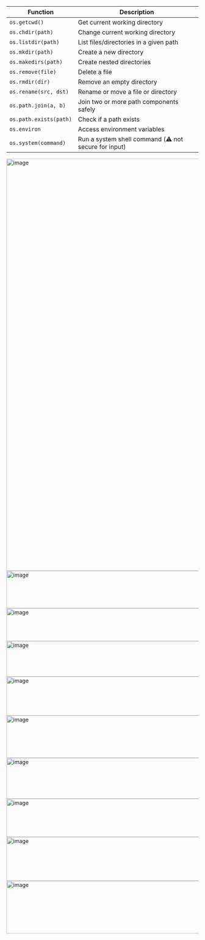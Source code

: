 | Function               | Description                                          |
| ---------------------- | ---------------------------------------------------- |
| `os.getcwd()`          | Get current working directory                        |
| `os.chdir(path)`       | Change current working directory                     |
| `os.listdir(path)`     | List files/directories in a given path               |
| `os.mkdir(path)`       | Create a new directory                               |
| `os.makedirs(path)`    | Create nested directories                            |
| `os.remove(file)`      | Delete a file                                        |
| `os.rmdir(dir)`        | Remove an empty directory                            |
| `os.rename(src, dst)`  | Rename or move a file or directory                   |
| `os.path.join(a, b)`   | Join two or more path components safely              |
| `os.path.exists(path)` | Check if a path exists                               |
| `os.environ`           | Access environment variables                         |
| `os.system(command)`   | Run a system shell command (⚠️ not secure for input) |


<img width="1920" height="1080" alt="image" src="https://github.com/user-attachments/assets/b97ea0f9-ecf5-4337-846c-2f33c5724122" />


<img width="682" height="98" alt="image" src="https://github.com/user-attachments/assets/b02af21d-ba12-4e44-b040-a8ba6a982ff3" />



<img width="613" height="86" alt="image" src="https://github.com/user-attachments/assets/6c16f239-eb50-451e-ab21-d6fa2b7c09c9" />



<img width="579" height="93" alt="image" src="https://github.com/user-attachments/assets/27bc1589-922f-4a5c-8491-a8f2b55149dd" />


<img width="810" height="102" alt="image" src="https://github.com/user-attachments/assets/ce8ffb5d-7990-4c8f-85bf-16b9b4487ffa" />



<img width="896" height="111" alt="image" src="https://github.com/user-attachments/assets/2bce4a26-8d19-40fa-89e2-8485a58ec906" />




<img width="866" height="107" alt="image" src="https://github.com/user-attachments/assets/8ca31442-c1d4-4f15-9cf1-d9721d62f977" />




<img width="634" height="100" alt="image" src="https://github.com/user-attachments/assets/4d6169c4-4a28-4b07-95b4-f81dafece70a" />



<img width="744" height="115" alt="image" src="https://github.com/user-attachments/assets/84c81ca0-6900-4215-b802-01bbb487d1e4" />



<img width="913" height="138" alt="image" src="https://github.com/user-attachments/assets/58b2c90a-d3f1-4efb-9376-d7fd36bbfcf0" />











